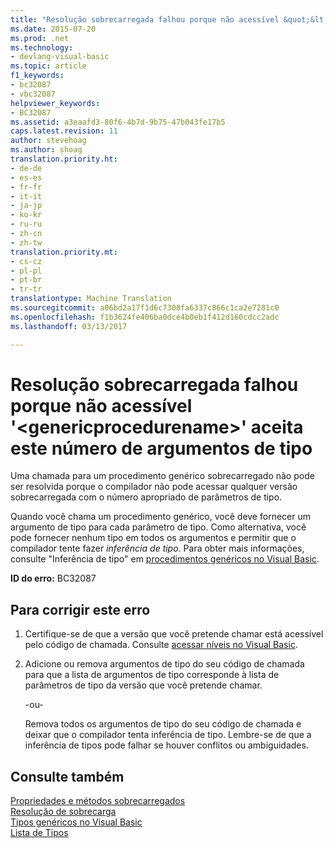 ```yaml
---
title: "Resolução sobrecarregada falhou porque não acessível &quot;&lt;genericprocedurename&gt;&quot; aceita este número de argumentos de tipo | Documentos do Microsoft"
ms.date: 2015-07-20
ms.prod: .net
ms.technology:
- devlang-visual-basic
ms.topic: article
f1_keywords:
- bc32087
- vbc32087
helpviewer_keywords:
- BC32087
ms.assetid: a3eaafd3-80f6-4b7d-9b75-47b043fe17b5
caps.latest.revision: 11
author: stevehoag
ms.author: shoag
translation.priority.ht:
- de-de
- es-es
- fr-fr
- it-it
- ja-jp
- ko-kr
- ru-ru
- zh-cn
- zh-tw
translation.priority.mt:
- cs-cz
- pl-pl
- pt-br
- tr-tr
translationtype: Machine Translation
ms.sourcegitcommit: a06bd2a17f1d6c7308fa6337c866c1ca2e7281c0
ms.openlocfilehash: f1b3624fe406ba0dce4b0eb1f412d160cdcc2adc
ms.lasthandoff: 03/13/2017

---
```

# <a name="overload-resolution-failed-because-no-accessible-39ltgenericprocedurenamegt39-accepts-this-number-of-type-arguments"></a>Resolução sobrecarregada falhou porque não acessível '&lt;genericprocedurename&gt;' aceita este número de argumentos de tipo
Uma chamada para um procedimento genérico sobrecarregado não pode ser resolvida porque o compilador não pode acessar qualquer versão sobrecarregada com o número apropriado de parâmetros de tipo.  
  
 Quando você chama um procedimento genérico, você deve fornecer um argumento de tipo para cada parâmetro de tipo. Como alternativa, você pode fornecer nenhum tipo em todos os argumentos e permitir que o compilador tente fazer *inferência de tipo*. Para obter mais informações, consulte "Inferência de tipo" em [procedimentos genéricos no Visual Basic](../../visual-basic/programming-guide/language-features/data-types/generic-procedures.md).  
  
 **ID do erro:** BC32087  
  
## <a name="to-correct-this-error"></a>Para corrigir este erro  
  
1.  Certifique-se de que a versão que você pretende chamar está acessível pelo código de chamada. Consulte [acessar níveis no Visual Basic](../../visual-basic/programming-guide/language-features/declared-elements/access-levels.md).  
  
2.  Adicione ou remova argumentos de tipo do seu código de chamada para que a lista de argumentos de tipo corresponde à lista de parâmetros de tipo da versão que você pretende chamar.  
  
     -ou-  
  
     Remova todos os argumentos de tipo do seu código de chamada e deixar que o compilador tenta inferência de tipo. Lembre-se de que a inferência de tipos pode falhar se houver conflitos ou ambiguidades.  
  
## <a name="see-also"></a>Consulte também  
 [Propriedades e métodos sobrecarregados](../../visual-basic/programming-guide/language-features/objects-and-classes/overloaded-properties-and-methods.md)   
 [Resolução de sobrecarga](../../visual-basic/programming-guide/language-features/procedures/overload-resolution.md)   
 [Tipos genéricos no Visual Basic](../../visual-basic/programming-guide/language-features/data-types/generic-types.md)   
 [Lista de Tipos](../../visual-basic/language-reference/statements/type-list.md)
